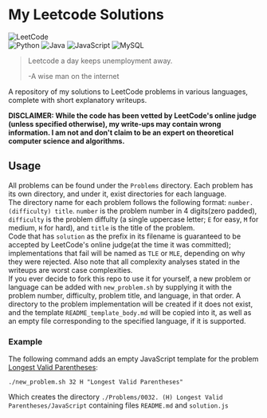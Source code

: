 # My Leetcode Solutions

![LeetCode](https://img.shields.io/badge/LeetCode-black?style=for-the-badge&logo=leetcode)  
![Python](https://img.shields.io/badge/Python-FFD43B?style=for-the-badge&logo=python&logoColor=blue) ![Java](https://img.shields.io/badge/java-%23ED8B00.svg?style=for-the-badge&logo=openjdk&logoColor=white) ![JavaScript](https://img.shields.io/badge/javascript-%23323330.svg?style=for-the-badge&logo=javascript&logoColor=%23F7DF1E) ![MySQL](https://img.shields.io/badge/mysql-4479A1.svg?style=for-the-badge&logo=mysql&logoColor=white)

> Leetcode a day keeps unemployment away.
>
> -A wise man on the internet

A repository of my solutions to LeetCode problems in various languages, complete with short explanatory writeups.  

**DISCLAIMER: While the code has been vetted by LeetCode's online judge (unless specified otherwise), my write-ups may contain wrong information. I am not and don't claim to be an expert on theoretical computer science and algorithms.**

## Usage

All problems can be found under the `Problems` directory. Each problem has its own directory, and under it, exist directories for each language.  
The directory name for each problem follows the following format: `number. (difficulty) title`. `number` is the problem number in 4 digits(zero padded), `difficulty` is the problem diffulty (a single uppercase letter; `E` for easy, `M` for medium, `H` for hard), and `title` is the title of the problem.  
Code that has `solution` as the prefix in its filename is guaranteed to be accepted by LeetCode's online judge(at the time it was committed); implementations that fail will be named as `TLE` or `MLE`, depending on why they were rejected. Also note that all complexity analyses stated in the writeups are worst case complexities.  
If you ever decide to fork this repo to use it for yourself, a new problem or language can be added with `new_problem.sh` by supplying it with the problem number, difficulty, problem title, and language, in that order. A directory to the problem implementation will be created if it does not exist, and the template `README_template_body.md` will be copied into it, as well as an empty file corresponding to the specified language, if it is supported.  

### Example
The following command adds an empty JavaScript template for the problem [Longest Valid Parentheses](https://leetcode.com/problems/longest-valid-parentheses/description/):  
```
./new_problem.sh 32 H "Longest Valid Parentheses"
```  
Which creates the directory `./Problems/0032. (H) Longest Valid Parentheses/JavaScript` containing files `README.md` and `solution.js`  

